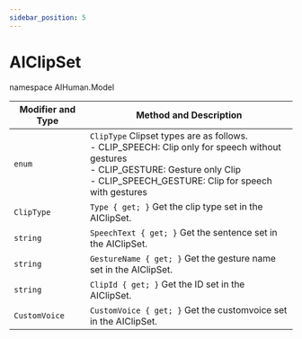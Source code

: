```yaml
---
sidebar_position: 5
---
```


# AIClipSet

namespace AIHuman.Model

| Modifier and Type | Method and Description                                       |
| ----------------- | ------------------------------------------------------------ |
| `enum`            | `ClipType` Clipset types are as follows.<br />- CLIP_SPEECH: Clip only for speech without gestures <br />- CLIP_GESTURE: Gesture only Clip<br />- CLIP_SPEECH_GESTURE: Clip for speech with gestures |
| `ClipType`           | `Type { get; }` Get the clip type set in the AIClipSet.               |
| `string`             | `SpeechText { get; }` Get the sentence set in the AIClipSet.               |
| `string`             | `GestureName { get; }` Get the gesture name set in the AIClipSet.               |
| `string`             | `ClipId { get; }` Get the ID set in the AIClipSet.               |
| `CustomVoice`        | `CustomVoice { get; }` Get the customvoice set in the AIClipSet.               |